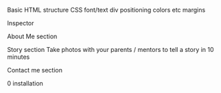 Basic HTML structure
CSS
  font/text
  div positioning colors etc
  margins

Inspector


About Me section

Story section
  Take photos with your parents / mentors to tell a story in 10 minutes

Contact me section

0 installation
